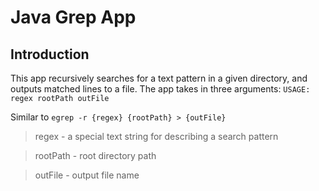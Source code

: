 # Java Grep App

## Introduction
This app recursively searches for a text pattern in a given directory, and outputs matched lines to a file.
The app takes in three arguments: 
`USAGE: regex rootPath outFile`

Similar to
`egrep -r {regex} {rootPath} > {outFile}`

> regex - a special text string for describing a search pattern

> rootPath - root directory path

> outFile - output file name
